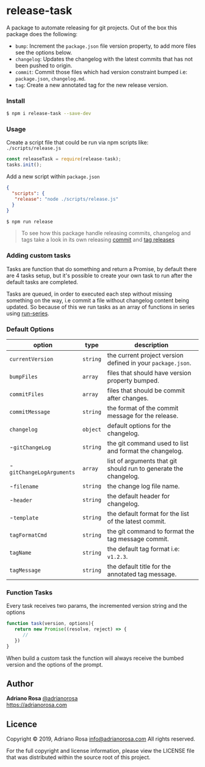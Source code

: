 release-task
===================

A package to automate releasing for git projects. Out of the box this package does the following:

- `bump`: Increment the `package.json` file version property, to add more files see the options below. 
- `changelog`: Updates the changelog with the latest commits that has not been pushed to origin. 
- `commit`: Commit those files which had version constraint bumped i.e: `package.json`, `changelog.md`.
- `tag`: Create a new annotated tag for the new release version. 


### Install

```bash
$ npm i release-task --save-dev
```

### Usage

Create a script file that could be run via npm scripts like: 
`./scripts/release.js`
```js
const releaseTask = require(release-task);
tasks.init();
```

Add a new script within `package.json`

```json
{
  "scripts": {
   "release": "node ./scripts/release.js"
  }
}
```

```bash
$ npm run release
```

> To see how this package handle releasing commits, changelog and tags take a look 
> in its own releasing [commit](https://github.com/adrianorsouza/release-task/commit/e383f9535130379b1f78d249745a565f22e4e2e9)
> and [tag releases](https://github.com/adrianorsouza/release-task/releases/tag/v0.1.0)

### Adding custom tasks

Tasks are function that do something and return a Promise, by default there are 4 tasks setup, but it's 
possible to create your own task to run after the default tasks are completed.

Tasks are queued, in order to executed each step without missing something on the way, 
i.e commit a file without changelog content being updated. So because of this we run 
tasks as an array of functions in series using [run-series](https://github.com/feross/run-series).

### Default Options

option            | type     | description
------------------|----------|-------------
`currentVersion`  |`string`  | the current project version defined in your `package.json`.
`bumpFiles`       |`array`   | files that should have version property bumped.
`commitFiles`     |`array`   | files that should be commit after changes.
`commitMessage`   |`string`  | the format of the commit message for the release.
`changelog`       |`object`  | default options for the changelog.
-`gitChangeLog`  |`string`  | the git command used to list and format the changelog.
-`gitChangeLogArguments`| `array` | list of arguments that git should run to generate the changelog.
-`filename`      |`string` | the change log file name.
-`header`        |`string` | the default header for changelog.
-`template`      |`string` | the default format for the list of the latest commit.
`tagFormatCmd`    |`string` | the git command to format the tag message commit.
`tagName`         |`string` | the default tag format i.e: `v1.2.3`.
`tagMessage`      |`string` | the default title for the annotated tag message.


### Function Tasks

Every task receives two params, the incremented version string and the options

```js
function task(version, options){ 
   return new Promise((resolve, reject) => {
      //
   })
}
```

When build a custom task the function will always receive the bumbed version and the options of the prompt.

## Author

**Adriano Rosa** [@adrianorosa](https://twitter.com/adrianorosa)  
https://adrianorosa.com

## Licence

Copyright © 2019, Adriano Rosa  <info@adrianorosa.com>
All rights reserved.

For the full copyright and license information, please view the LICENSE 
file that was distributed within the source root of this project.

